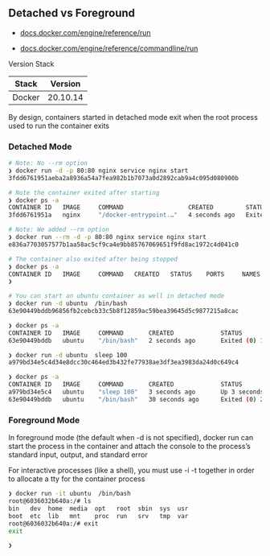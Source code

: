 ## Detached vs Foreground

- [docs.docker.com/engine/reference/run](https://docs.docker.com/engine/reference/run)

- [docs.docker.com/engine/reference/commandline/run](https://docs.docker.com/engine/reference/commandline/run)

Version Stack

| Stack  | Version  |
|--------|----------|
| Docker | 20.10.14 |

By design, containers started in detached mode exit when the root process used to run the container exits



### Detached Mode

```bash
# Note: No --rm option
❯ docker run -d -p 80:80 nginx service nginx start 
3fdd6761951aeba2a8936a54a7fea982b1b7073a0d2892cab9a4c095d080900b

# Note the container exited after starting
❯ docker ps -a                                    
CONTAINER ID   IMAGE     COMMAND                  CREATED         STATUS                     PORTS     NAMES
3fdd6761951a   nginx     "/docker-entrypoint.…"   4 seconds ago   Exited (0) 4 seconds ago             wonderful_fermi

# Note: We added --rm option
❯ docker run --rm -d -p 80:80 nginx service nginx start
e836a7703057577b1aa58ac5cf9ca4e9bb85767069651f9fd8ac1972c4d041c0

# The container also exited after being stopped
❯ docker ps -a                                         
CONTAINER ID   IMAGE     COMMAND   CREATED   STATUS    PORTS     NAMES
❯ 

# You can start an ubuntu container as well in detached mode
❯ docker run -d ubuntu  /bin/bash
63e90449bddb96856fb2cebcb33c5b8f12859ac59bea39645d5c9877215a8cac

❯ docker ps -a                   
CONTAINER ID   IMAGE     COMMAND       CREATED             STATUS                         PORTS     NAMES
63e90449bddb   ubuntu    "/bin/bash"   2 seconds ago       Exited (0) 1 second ago                  distracted_pasteur

❯ docker run -d ubuntu  sleep 100
a979bd34e5c4d34e8dcc30c464ed3b432fe77938ae3df3ea3983da24d0c649c4

❯ docker ps -a                   
CONTAINER ID   IMAGE     COMMAND       CREATED             STATUS                         PORTS     NAMES
a979bd34e5c4   ubuntu    "sleep 100"   3 seconds ago       Up 3 seconds                             sweet_wozniak
63e90449bddb   ubuntu    "/bin/bash"   30 seconds ago      Exited (0) 29 seconds ago                distracted_pasteur
```


### Foreground Mode

In foreground mode (the default when -d is not specified), docker run can start the process in the container and attach the console to the process’s standard input, output, and standard error

For interactive processes (like a shell), you must use -i -t together in order to allocate a tty for the container process

```bash
❯ docker run -it ubuntu  /bin/bash              
root@6036032b640a:/# ls
bin   dev  home  media  opt   root  sbin  sys  usr
boot  etc  lib   mnt    proc  run   srv   tmp  var
root@6036032b640a:/# exit
exit

❯ 
```